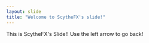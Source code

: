 ```yaml
---
layout: slide
title: "Welcome to ScytheFX's slide!"
---
```

This is ScytheFX's Slide!!
Use the left arrow to go back!
